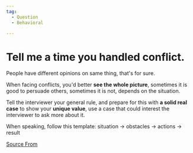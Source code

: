 ```yaml
---
tag:
  - Question
  - Behavioral

---
```

  
# Tell me a time you handled conflict.

People have different opinions on same thing, that's for sure.

When facing conflicts, you'd better **see the whole picture**, sometimes it is good to persuade others, sometimes it is not, depends on the situation.

Tell the interviewer your general rule, and prepare for this with **a solid real case** to show your **unique value**, use a case that could interest the interviewer to ask more about it.

When speaking, follow this template: situation → obstacles → actions → result


[Source From](https://bigfrontend.dev/question/Tell-me-a-time-you-handled-conflict)

  